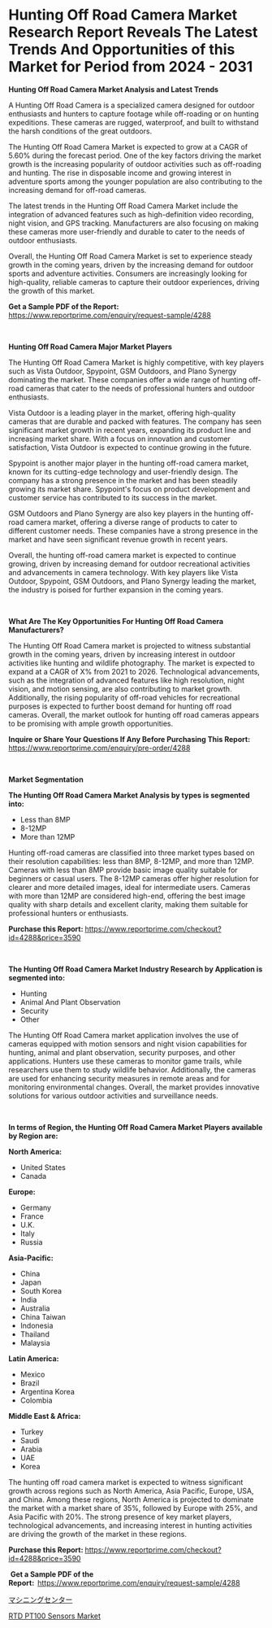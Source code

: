 <p><h1>Hunting Off Road Camera Market Research Report Reveals The Latest Trends And Opportunities of this Market for Period from 2024 - 2031</h1></p><p><strong>Hunting Off Road Camera Market Analysis and Latest Trends</strong></p>
<p><p>A Hunting Off Road Camera is a specialized camera designed for outdoor enthusiasts and hunters to capture footage while off-roading or on hunting expeditions. These cameras are rugged, waterproof, and built to withstand the harsh conditions of the great outdoors.</p><p>The Hunting Off Road Camera Market is expected to grow at a CAGR of 5.60% during the forecast period. One of the key factors driving the market growth is the increasing popularity of outdoor activities such as off-roading and hunting. The rise in disposable income and growing interest in adventure sports among the younger population are also contributing to the increasing demand for off-road cameras.</p><p>The latest trends in the Hunting Off Road Camera Market include the integration of advanced features such as high-definition video recording, night vision, and GPS tracking. Manufacturers are also focusing on making these cameras more user-friendly and durable to cater to the needs of outdoor enthusiasts.</p><p>Overall, the Hunting Off Road Camera Market is set to experience steady growth in the coming years, driven by the increasing demand for outdoor sports and adventure activities. Consumers are increasingly looking for high-quality, reliable cameras to capture their outdoor experiences, driving the growth of this market.</p></p>
<p><strong>Get a Sample PDF of the Report:&nbsp;</strong> <a href="https://www.reportprime.com/enquiry/request-sample/4288">https://www.reportprime.com/enquiry/request-sample/4288</a></p>
<p>&nbsp;</p>
<p><strong>Hunting Off Road Camera Major Market Players</strong></p>
<p><p>The Hunting Off Road Camera Market is highly competitive, with key players such as Vista Outdoor, Spypoint, GSM Outdoors, and Plano Synergy dominating the market. These companies offer a wide range of hunting off-road cameras that cater to the needs of professional hunters and outdoor enthusiasts.</p><p>Vista Outdoor is a leading player in the market, offering high-quality cameras that are durable and packed with features. The company has seen significant market growth in recent years, expanding its product line and increasing market share. With a focus on innovation and customer satisfaction, Vista Outdoor is expected to continue growing in the future.</p><p>Spypoint is another major player in the hunting off-road camera market, known for its cutting-edge technology and user-friendly design. The company has a strong presence in the market and has been steadily growing its market share. Spypoint's focus on product development and customer service has contributed to its success in the market.</p><p>GSM Outdoors and Plano Synergy are also key players in the hunting off-road camera market, offering a diverse range of products to cater to different customer needs. These companies have a strong presence in the market and have seen significant revenue growth in recent years.</p><p>Overall, the hunting off-road camera market is expected to continue growing, driven by increasing demand for outdoor recreational activities and advancements in camera technology. With key players like Vista Outdoor, Spypoint, GSM Outdoors, and Plano Synergy leading the market, the industry is poised for further expansion in the coming years.</p></p>
<p>&nbsp;</p>
<p><strong>What Are The Key Opportunities For Hunting Off Road Camera Manufacturers?</strong></p>
<p><p>The Hunting Off Road Camera market is projected to witness substantial growth in the coming years, driven by increasing interest in outdoor activities like hunting and wildlife photography. The market is expected to expand at a CAGR of X% from 2021 to 2026. Technological advancements, such as the integration of advanced features like high resolution, night vision, and motion sensing, are also contributing to market growth. Additionally, the rising popularity of off-road vehicles for recreational purposes is expected to further boost demand for hunting off road cameras. Overall, the market outlook for hunting off road cameras appears to be promising with ample growth opportunities.</p></p>
<p><strong>Inquire or Share Your Questions If Any Before Purchasing This Report:</strong> <a href="https://www.reportprime.com/enquiry/pre-order/4288">https://www.reportprime.com/enquiry/pre-order/4288</a></p>
<p>&nbsp;</p>
<p><strong>Market Segmentation</strong></p>
<p><strong>The Hunting Off Road Camera Market Analysis by types is segmented into:</strong></p>
<p><ul><li>Less than 8MP</li><li>8-12MP</li><li>More than 12MP</li></ul></p>
<p><p>Hunting off-road cameras are classified into three market types based on their resolution capabilities: less than 8MP, 8-12MP, and more than 12MP. Cameras with less than 8MP provide basic image quality suitable for beginners or casual users. The 8-12MP cameras offer higher resolution for clearer and more detailed images, ideal for intermediate users. Cameras with more than 12MP are considered high-end, offering the best image quality with sharp details and excellent clarity, making them suitable for professional hunters or enthusiasts.</p></p>
<p><strong>Purchase this Report:&nbsp;</strong><a href="https://www.reportprime.com/checkout?id=4288&price=3590">https://www.reportprime.com/checkout?id=4288&price=3590</a></p>
<p>&nbsp;</p>
<p><strong>The Hunting Off Road Camera Market Industry Research by Application is segmented into:</strong></p>
<p><ul><li>Hunting</li><li>Animal And Plant Observation</li><li>Security</li><li>Other</li></ul></p>
<p><p>The Hunting Off Road Camera market application involves the use of cameras equipped with motion sensors and night vision capabilities for hunting, animal and plant observation, security purposes, and other applications. Hunters use these cameras to monitor game trails, while researchers use them to study wildlife behavior. Additionally, the cameras are used for enhancing security measures in remote areas and for monitoring environmental changes. Overall, the market provides innovative solutions for various outdoor activities and surveillance needs.</p></p>
<p>&nbsp;</p>
<p><strong>In terms of Region, the Hunting Off Road Camera Market Players available by Region are:</strong></p>
<p>
    <p> <strong> North America: </strong>
        <ul>
            <li>United States</li>
            <li>Canada</li>
        </ul>
        </p> 
    <p> <strong> Europe: </strong>
        <ul>
            <li>Germany</li>
            <li>France</li>
            <li>U.K.</li>
            <li>Italy</li>
            <li>Russia</li>
        </ul>
        </p> 
    <p> <strong> Asia-Pacific: </strong>
        <ul>
            <li>China</li>
            <li>Japan</li>
            <li>South Korea</li>
            <li>India</li>
            <li>Australia</li>
            <li>China Taiwan</li>
            <li>Indonesia</li>
            <li>Thailand</li>
            <li>Malaysia</li>
        </ul>
        </p> 
    <p> <strong> Latin America: </strong>
        <ul>
            <li>Mexico</li>
            <li>Brazil</li>
            <li>Argentina Korea</li>
            <li>Colombia</li>
        </ul>
        </p> 
    <p> <strong> Middle East & Africa: </strong>
        <ul>
            <li>Turkey</li>
            <li>Saudi</li>
            <li>Arabia</li>
            <li>UAE</li>
            <li>Korea</li>
        </ul>
    </p>
    </p>
<p><p>The hunting off road camera market is expected to witness significant growth across regions such as North America, Asia Pacific, Europe, USA, and China. Among these regions, North America is projected to dominate the market with a market share of 35%, followed by Europe with 25%, and Asia Pacific with 20%. The strong presence of key market players, technological advancements, and increasing interest in hunting activities are driving the growth of the market in these regions.</p></p>
<p><strong>Purchase this Report: </strong><a href="https://www.reportprime.com/checkout?id=4288&price=3590">https://www.reportprime.com/checkout?id=4288&price=3590</a></p>
<p>&nbsp;<strong>Get a Sample PDF of the Report:&nbsp;&nbsp;</strong><a href="https://www.reportprime.com/enquiry/request-sample/4288">https://www.reportprime.com/enquiry/request-sample/4288</a></p>
<p><strong></strong></p>
<p><p><a href="https://github.com/ycmtqqhvk3273/Market-Research-Report-List-1/blob/main/800275915089.md">マシニングセンター</a></p><p><a href="https://github.com/ashepherd82/Market-Research-Report-List-4/blob/main/rtd-pt100-sensors-market.md">RTD PT100 Sensors Market</a></p></p>
